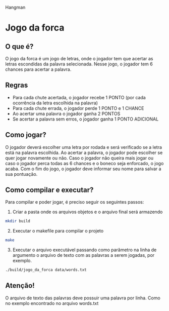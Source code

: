 Hangman
# Jogo da forca

## O que é?

O jogo da forca é um jogo de letras, onde o jogador tem que acertar as letras escondidas da palavra selecionada. Nesse jogo, o jogador tem 6 chances para acertar a palavra.

## Regras

- Para cada chute acertada, o jogador recebe 1 PONTO (por cada ocorrência da letra escolhida na palavra)
- Para cada chute errada, o jogador perde 1 PONTO e 1 CHANCE
- Ao acertar uma palavra o jogador ganha 2 PONTOS
- Se acertar a palavra sem erros, o jogador ganha 1 PONTO ADICIONAL

## Como jogar?

O jogador deverá escolher uma letra por rodada e será verificado se a letra está na palavra escolhida. Ao acertar a palavra, o jogador pode escolher se quer jogar novamente ou não. Caso o jogador não queira mais jogar ou caso o jogador perca todas as 6 chances e o boneco seja enforcado, o jogo acaba. Com o fim do jogo, o jogador deve informar seu nome para salvar a sua pontuação.

## Como compilar e executar?

Para compilar e poder jogar, é preciso seguir os seguintes passos:

1.  Criar a pasta onde os arquivos objetos e o arquivo final será armazendo

```sh
mkdir build
```


2. Executar o makefile para compilar o projeto

```sh
make 
```

3. Executar o arquivo executável passando como parâmetro na linha de argumento o arquivo de texto com as palavras a serem jogadas, por exemplo.

```sh
./build/jogo_da_forca data/words.txt
```

## Atenção!
O arquivo de texto das palavras deve possuir uma palavra por linha. Como no exemplo encontrado no arquivo words.txt